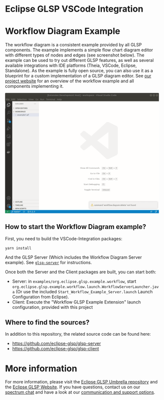 # Eclipse GLSP VSCode Integration

# Workflow Diagram Example

The workflow diagram is a consistent example provided by all GLSP components. The example implements a simple flow chart diagram editor with different types of nodes and edges (see screenshot below). The example can be used to try out different GLSP features, as well as several available integrations with IDE platforms (Theia, VSCode, Eclipse, Standalone).
As the example is fully open source, you can also use it as a blueprint for a custom implementation of a GLSP diagram editor.
See [our project website](https://www.eclipse.org/glsp/documentation/#workflowoverview) for an overview of the workflow example and all components implementing it.

![Workflow Diagram](/documentation/vscode-diagram.gif)

## How to start the Workflow Diagram example?

First, you need to build the VSCode-Integration packages:

```
yarn install
```

And the GLSP Server (Which includes the Workflow Diagram Server example). See [`glsp-server`](https://github.com/eclipse-glsp/glsp-server#building) for instructions.

Once both the Server and the Client packages are built, you can start both:

- Server: in `examples/org.eclipse.glsp.example.workflow`, start `org.eclipse.glsp.example.workflow.launch.WorkflowServerLauncher.java` (Or use the included `Start_Workflow_Example_Server.launch` Launch Configuration from Eclipse).
- Client: Execute the "Workflow GLSP Example Extension" launch configuration, provided with this project

## Where to find the sources?

In addition to this repository, the related source code can be found here:

-   https://github.com/eclipse-glsp/glsp-server
-   https://github.com/eclipse-glsp/glsp-client

# More information

For more information, please visit the [Eclipse GLSP Umbrella repository](https://github.com/eclipse-glsp/glsp) and the [Eclipse GLSP Website](https://www.eclipse.org/glsp/). If you have questions, contact us on our [spectrum chat](https://spectrum.chat/glsp/) and have a look at our [communication and support options](https://www.eclipse.org/glsp/contact/).
